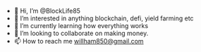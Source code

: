 - 👋 Hi, I’m @BlockLife85
- 👀 I’m interested in anything blockchain, defi, yield farming etc
- 🌱 I’m currently learning how everything works
- 💞️ I’m looking to collaborate on making money.
- 📫 How to reach me willham850@gmail.com

<!---
BlockLife85/BlockLife85 is a ✨ special ✨ repository because its `README.md` (this file) appears on your GitHub profile.
You can click the Preview link to take a look at your changes.
--->
